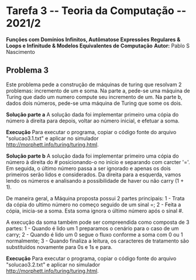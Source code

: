 # Tarefa 3 -- Teoria da Computação -- 2021/2

**Funções com Domínios Infinitos, Autômatose Expressões Regulares & Loops e Infinitude & Modelos Equivalentes de Computação**
**Autor:** Pablo S Nascimento

## Problema 3

Este problema pede a construção de máquinas de turing que resolvam 2 problemas: incremento de um e soma.
Na parte a, pede-se uma máquina de Turing que dado um numero compute seu incremento de um. 
Na parte b, dados dois números, pede-se uma máquina de Turing que some os dois.

**Solução parte a**
A solução dada foi implementar primeiro uma cópia do número à direita para depois, voltar ao número inicial, e efetuar a soma.

**Execução**
Para executar o programa, copiar o código fonte do arquivo "solucao3.1.txt" e aplicar no simulador http://morphett.info/turing/turing.html.


**Solução parte b**
A solução dada foi implementar primeiro uma cópia do número à direita do # posicionando-o no início e separando com carcter '='. 
Em seguida, o último número passa a ser ignorado e apenas os dois primeiros serão lidos e considerados. 
Da direita para a esquerda, vamos lendo os números e analisando a possibilidade de haver ou não carry (1 + 1).

De maneira geral, a Máquina proposta possui 2 partes principais:
1 - Trata da cópia do ultimo número no começo seguido de um sinal =;
2 - Feita a cópia, inicia-se a soma. Esta soma ignora o último número após o sinal #. 

A execução da soma também pode ser compreendida como composta de 3 partes:
1 - Quando é lido um 1 preparamos o cenário para o caso de um carry;
2 - Quando é lido um 0 segue o fluxo conforme a soma com 0 ou 1 normalmente;
3 - Quando finaliza a leitura, os caracteres de tratamento são substituídos novamente para 0s e 1s e para.

**Execução**
Para executar o programa, copiar o código fonte do arquivo "solucao3.2.txt" e aplicar no simulador http://morphett.info/turing/turing.html.
